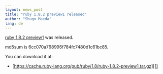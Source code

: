 ```yaml
---
layout: news_post
title: "ruby 1.8.2 preview1 released"
author: "Shugo Maeda"
lang: de
---
```


[ruby 1.8.2 preview1][1] was released.

md5sum is 6cc070a768996f784fc7480d1c61bc85.

You can download it at:

* [https://cache.ruby-lang.org/pub/ruby/1.8/ruby-1.8.2-preview1.tar.gz][1]



[1]: https://cache.ruby-lang.org/pub/ruby/1.8/ruby-1.8.2-preview1.tar.gz
